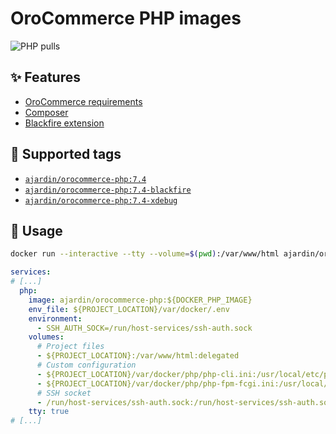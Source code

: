 OroCommerce PHP images
======================
![PHP pulls](https://img.shields.io/docker/pulls/ajardin/orocommerce-php?style=for-the-badge)

✨ Features
-----------
* [OroCommerce requirements][1]
* [Composer][2]
* [Blackfire extension][3]

🐳 Supported tags
-----------------
* [`ajardin/orocommerce-php:7.4`](/orocommerce/php/7.4/Dockerfile)
* [`ajardin/orocommerce-php:7.4-blackfire`](/orocommerce/php/7.4/blackfire/Dockerfile)
* [`ajardin/orocommerce-php:7.4-xdebug`](/orocommerce/php/7.4/xdebug/Dockerfile)

🚀 Usage
--------
```bash
docker run --interactive --tty --volume=$(pwd):/var/www/html ajardin/orocommerce-php:7.4 sh
```

```yaml
services:
# [...]
  php:
    image: ajardin/orocommerce-php:${DOCKER_PHP_IMAGE}
    env_file: ${PROJECT_LOCATION}/var/docker/.env
    environment:
      - SSH_AUTH_SOCK=/run/host-services/ssh-auth.sock
    volumes:
      # Project files
      - ${PROJECT_LOCATION}:/var/www/html:delegated
      # Custom configuration
      - ${PROJECT_LOCATION}/var/docker/php/php-cli.ini:/usr/local/etc/php/php-cli.ini:ro
      - ${PROJECT_LOCATION}/var/docker/php/php-fpm-fcgi.ini:/usr/local/etc/php/php-fpm-fcgi.ini:ro
      # SSH socket
      - /run/host-services/ssh-auth.sock:/run/host-services/ssh-auth.sock
    tty: true
# [...]
```

<!-- Resources -->
[1]: https://doc.oroinc.com/backend/setup/system-requirements/
[2]: https://getcomposer.org/
[3]: https://blackfire.io/docs/introduction
